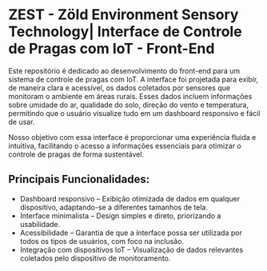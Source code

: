 # ZEST - Zöld Environment Sensory Technology| Interface de Controle de Pragas com IoT - Front-End
Este repositório é dedicado ao desenvolvimento do front-end para um sistema de controle de pragas com IoT. A interface foi projetada para exibir, de maneira clara e acessível, os dados coletados por sensores que monitoram o ambiente em áreas rurais. Esses dados incluem informações sobre umidade do ar, qualidade do solo, direção do vento e temperatura, permitindo que o usuário visualize tudo em um dashboard responsivo e fácil de usar.

Nosso objetivo com essa interface é proporcionar uma experiência fluida e intuitiva, facilitando o acesso a informações essenciais para otimizar o controle de pragas de forma sustentável.

## Principais Funcionalidades:
* Dashboard responsivo – Exibição otimizada de dados em qualquer dispositivo, adaptando-se a diferentes tamanhos de tela.
* Interface minimalista – Design simples e direto, priorizando a usabilidade.
* Acessibilidade – Garantia de que a interface possa ser utilizada por todos os tipos de usuários, com foco na inclusão.
* Integração com dispositivos IoT – Visualização de dados relevantes coletados pelo dispositivo de monitoramento.
